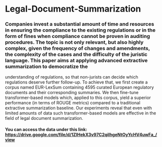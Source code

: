 # Legal-Document-Summarization

### Companies invest a substantial amount of time and resources in ensuring the compliance to the existing regulations or in the form of fines when compliance cannot be proven in auditing procedures. The topic is not only relevant, but also highly complex, given the frequency of changes and amendments, the complexity of the cases and the difficulty of the juristic language. This paper aims at applying advanced extractive summarization to democratize the 
understanding of regulations, so that non-jurists can decide which regulations deserve further follow-up. To achieve that, we first create a corpus named EUR-LexSum containing 4595 curated European regulatory documents and their corresponding summaries. We then fine-tune transformer-based models which, applied to this corpus, yield a superior performance (in terms of ROUGE metrics) compared to a traditional extractive summarization baseline. Our experiments reveal that even with limited amounts of data such transformer-based models are effective in the field of legal document summarization.


#### You can access the data under this link: https://drive.google.com/file/d/1ZlHekX3v97C2qilhgeNtOyYcHV4uwFa_/view
